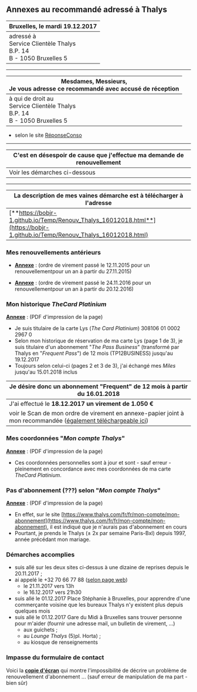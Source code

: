 ## Annexes au recommandé adressé à Thalys

| Bruxelles, le mardi 19.12.2017 |
| --- |
| adressé à<br>Service Clientèle Thalys<br>B.P. 14<br>B - 1050 Bruxelles 5 |

---

| Mesdames, Messieurs,<br>Je vous adresse ce recommandé avec accusé de réception |
| --- |
| à qui de droit au<br>Service Clientèle Thalys<br>B.P. 14<br>B - 1050 Bruxelles 5 |

* selon le site [RéponseConso](https://bobjr-1.github.io/Temp/Adresse_postale.html)

---

| C'est en désespoir de cause que j'effectue ma demande de renouvellement |
| --- |
| Voir les démarches ci-dessous |

---

| La description de mes vaines démarche est à télécharger à l'adresse |
| --- |
| [**https://bobjr-1.github.io/Temp/Renouv_Thalys_16012018.html**](https://bobjr-1.github.io/Temp/Renouv_Thalys_16012018.html) |


### Mes renouvellements antérieurs

* [**Annexe**](Renouv_2015.pdf) : (ordre de virement passé le 12.11.2015 pour un renouvellementpour un an à partir du 27.11.2015)

* [**Annexe**](Renouv_2016.pdf) : (ordre de virement passé le 24.11.2016 pour un renouvellementpour un an à partir du 20.12.2016)

### Mon historique *TheCard Platinium*

[**Annexe**](Historique_TheCard.pdf) : (PDF d'impression de la page)

* Je suis titulaire de la carte Lys (*The Card Platinium*) 308106 01 0002 2967 0
* Selon mon historique de réservation de ma carte Lys (page 1 de 3), je suis titulaire d'un abonnement "*The Pass Business*" (transformé par Thalys en "*Frequent Pass*") de 12 mois (TP12BUSINESS) jusqu'au 19.12.2017
* Toujours selon celui-ci (pages 2 et 3 de 3), j'ai échangé mes *Miles* jusqu'au 15.01.2018 inclus

| Je désire donc un abonnement "Frequent" de 12 mois à partir du 16.01.2018 |
| --- |
| J'ai effectué le **18.12.2017 un virement de 1.050 &euro;** |
| voir le Scan de mon ordre de virement en annexe-papier joint à mon recommandée ([également téléchargeable ici](Scan_VIREMENT_20171218_1050euro.pdf)) |

### Mes coordonnées "*Mon compte Thalys*"

[**Annexe**](Infos_compte_Thalys.pdf) : (PDF d'impression de la page)

* Ces coordonnées personnelles sont à jour et sont - sauf erreur - pleinement en concordance avec mes coordonnées de ma carte *TheCard Platinium*.

### Pas d'abonnement (???) selon "*Mon compte Thalys*"

[**Annexe**](Soi_disant_pas_d-abonnement.pdf) : (PDF d'impression de la page)

* En effet, sur le site [https://www.thalys.com/fr/fr/mon-compte/mon-abonnement](https://www.thalys.com/fr/fr/mon-compte/mon-abonnement), il est indiqué que je n'aurais pas d'abonnement en cours
* Pourtant, je prends le Thalys (&pm; 2x par semaine Paris-Bxl) depuis 1997, année précédant mon mariage.

### Démarches accomplies

* suis allé sur les deux sites ci-dessus à une dizaine de reprises depuis le 20.11.2017 ;
* ai appelé le +32 70 66 77 88 ([selon page web](https://bobjr-1.github.io/Temp/Telephone.html))
    * le 21.11.2017 vers 13h
    * le 16.12.2017 vers 21h30
* suis allé le 01.12.2017 Place Stéphanie à Bruxelles, pour apprendre d'une commerçante voisine que les bureaux Thalys n'y existent plus depuis quelques mois 
* suis allé le 01.12.2017 Gare du Midi à Bruxelles sans trouver personne pour m'aider (fournir une adresse mail, un bulletin de virement, ...)
    * aux guichets ;
    * au *Lounge Thalys* (5)pl. Horta) ;
    * au kiosque de renseignements

### Impasse du formulaire de contact

Voici la [**copie d'écran**](Impasse_formulaire_contact.png) qui montre l'impossibilité de décrire un problème de renouvellement d'abonnement ... (sauf erreur de manipulation de ma part - bien sûr)


